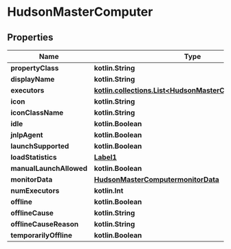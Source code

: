 
# HudsonMasterComputer

## Properties
| Name | Type | Description | Notes |
| ------------ | ------------- | ------------- | ------------- |
| **propertyClass** | **kotlin.String** |  |  [optional] |
| **displayName** | **kotlin.String** |  |  [optional] |
| **executors** | [**kotlin.collections.List&lt;HudsonMasterComputerexecutors&gt;**](HudsonMasterComputerexecutors.md) |  |  [optional] |
| **icon** | **kotlin.String** |  |  [optional] |
| **iconClassName** | **kotlin.String** |  |  [optional] |
| **idle** | **kotlin.Boolean** |  |  [optional] |
| **jnlpAgent** | **kotlin.Boolean** |  |  [optional] |
| **launchSupported** | **kotlin.Boolean** |  |  [optional] |
| **loadStatistics** | [**Label1**](Label1.md) |  |  [optional] |
| **manualLaunchAllowed** | **kotlin.Boolean** |  |  [optional] |
| **monitorData** | [**HudsonMasterComputermonitorData**](HudsonMasterComputermonitorData.md) |  |  [optional] |
| **numExecutors** | **kotlin.Int** |  |  [optional] |
| **offline** | **kotlin.Boolean** |  |  [optional] |
| **offlineCause** | **kotlin.String** |  |  [optional] |
| **offlineCauseReason** | **kotlin.String** |  |  [optional] |
| **temporarilyOffline** | **kotlin.Boolean** |  |  [optional] |



